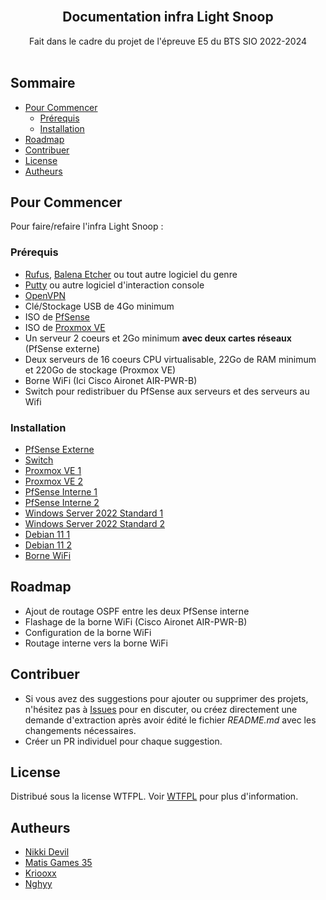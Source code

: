 <br/>
<p align="center">
  <h2 align="center">Documentation infra Light Snoop</h2>

  <p align="center">
    Fait dans le cadre du projet de l'épreuve E5 du BTS SIO 2022-2024
    <br/>
    <br/>
  </p>
</p>



## Sommaire

* [Pour Commencer](#Pour-Commencer)
  * [Prérequis](#Prérequis)
  * [Installation](#Installation)
* [Roadmap](#Roadmap)
* [Contribuer](#Contribuer)
* [License](#License)
* [Autheurs](#Autheurs)

## Pour Commencer

Pour faire/refaire l'infra Light Snoop :

### Prérequis

* [Rufus](https://github.com/pbatard/rufus/releases/latest/), [Balena Etcher](https://github.com/balena-io/etcher/releases/latest/) ou tout autre logiciel du genre
* [Putty](https://www.chiark.greenend.org.uk/~sgtatham/putty/latest.html) ou autre logiciel d'interaction console
* [OpenVPN](https://openvpn.net/community-downloads/)
* Clé/Stockage USB de 4Go minimum
* ISO de [PfSense](https://www.pfsense.org/download/)
* ISO de [Proxmox VE](https://proxmox.com/en/downloads/proxmox-virtual-environment/iso)
* Un serveur 2 coeurs et 2Go minimum **avec deux cartes réseaux** (PfSense externe)
* Deux serveurs de 16 coeurs CPU virtualisable, 22Go de RAM minimum et 220Go de stockage (Proxmox VE)
* Borne WiFi (Ici Cisco Aironet AIR-PWR-B)
* Switch pour redistribuer du PfSense aux serveurs et des serveurs au Wifi

### Installation

* [PfSense Externe](/PfSense-WAN/README.md)
* [Switch](/Switch/README.md)
* [Proxmox VE 1](/Proxmox-1/README.md)
* [Proxmox VE 2](/Proxmox-2/README.md)
* [PfSense Interne 1](/Proxmox-1/PfSense-1/README.md)
* [PfSense Interne 2](/Proxmox-2/PfSense-2/README.md)
* [Windows Server 2022 Standard 1](/Proxmox-1/Windows-1/README.md)
* [Windows Server 2022 Standard 2](/Proxmox-2/Windows-2/README.md)
* [Debian 11 1](/Proxmox-1/Debian-1/README.md)
* [Debian 11 2](/Proxmox-2/Debian-2/README.md)
* [Borne WiFi](/Borne-WiFi/README.md)

## Roadmap

* Ajout de routage OSPF entre les deux PfSense interne
* Flashage de la borne WiFi (Cisco Aironet AIR-PWR-B)
* Configuration de la borne WiFi
* Routage interne vers la borne WiFi

## Contribuer

* Si vous avez des suggestions pour ajouter ou supprimer des projets, n'hésitez pas à [Issues](https://github.com/E5-MMGE/Documentation-Light-Snoop-E5/issues) pour en discuter, ou créez directement une demande d'extraction après avoir édité le fichier *README.md* avec les changements nécessaires.
* Créer un PR individuel pour chaque suggestion.

## License

Distribué sous la license WTFPL. Voir [WTFPL](http://www.wtfpl.net/about/) pour plus d'information.

## Autheurs

* [Nikki Devil](https://github.com/Nikki-Devil/)
* [Matis Games 35](https://github.com/MatisGames35)
* [Kriooxx](https://github.com/kriooxx)
* [Nghyy](https://github.com/nghyy)
